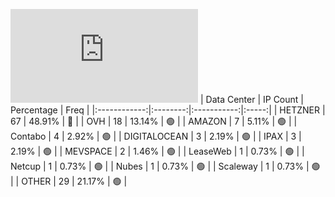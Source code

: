 ![Diagramm](https://github.com/obajay/StateSync-snapshots/blob/main/Projects/Juno/1/README.md)
| Data Center | IP Count | Percentage | Freq |
|:------------:|:--------:|:-----------:|:-----:|
| HETZNER | 67 | 48.91% | 🔴 |
| OVH | 18 | 13.14% | 🟢 |
| AMAZON | 7 | 5.11% | 🟢 |
| Contabo | 4 | 2.92% | 🟢 |
| DIGITALOCEAN | 3 | 2.19% | 🟢 |
| IPAX | 3 | 2.19% | 🟢 |
| MEVSPACE | 2 | 1.46% | 🟢 |
| LeaseWeb | 1 | 0.73% | 🟢 |
| Netcup | 1 | 0.73% | 🟢 |
| Nubes | 1 | 0.73% | 🟢 |
| Scaleway | 1 | 0.73% | 🟢 |
| OTHER | 29 | 21.17% | 🟢 |